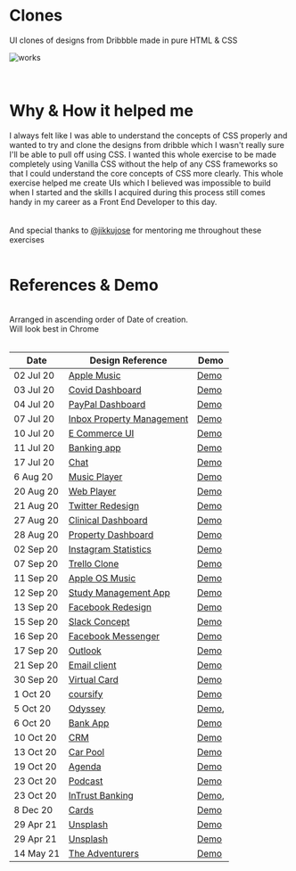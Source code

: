 # Clones

UI clones of designs from Dribbble made in pure HTML & CSS

![works](https://user-images.githubusercontent.com/37739153/188282008-ca6c8582-1a95-4630-a74f-5708de5a881c.png)

<br />

# Why & How it helped me

I always felt like I was able to understand the concepts of CSS properly and wanted to try and clone the designs from dribble which I wasn't really sure I'll be able to pull off using CSS. I wanted this whole exercise to be made completely using Vanilla CSS without the help of any CSS frameworks so that I could understand the core concepts of CSS more clearly. This whole exercise helped me create UIs which I believed was impossible to build when I started and the skills I acquired during this process still comes handy in my career as a Front End Developer to this day.<br/> <br/> <br/> And special thanks to [@jikkujose](https://github.com/jikkujose) for mentoring me throughout these exercises
<br/> <br/>


# References & Demo
<br />
Arranged in ascending order of Date of creation. <br/> Will look best in Chrome
<br/><br/>

| Date      | Design Reference                  | Demo             |
| --------- | --------------------------------- | ---------------- |
| 02 Jul 20 | [Apple Music][1-d]                | [Demo][1-i-v2]   |
| 03 Jul 20 | [Covid Dashboard][2-d]            | [Demo][2-i-v2]   |
| 04 Jul 20 | [PayPal Dashboard][3-d]           | [Demo][3-i-v5]   |
| 07 Jul 20 | [Inbox Property Management ][4-d] | [Demo][4-i-v4]   |
| 10 Jul 20 | [E Commerce UI ][5-d]             | [Demo][5-i-v5]   |
| 11 Jul 20 | [Banking app][6-d]                | [Demo][6-i-v5]   |
| 17 Jul 20 | [Chat][7-d]                       | [Demo][7-i-v3]   |
| 6 Aug 20  | [Music Player][8-d]               | [Demo][8-i-v3]   |
| 20 Aug 20 | [Web Player][9-d]                 | [Demo][9-i-v3]   |
| 21 Aug 20 | [Twitter Redesign][10-d]          | [Demo][10-i-v3]  |
| 27 Aug 20 | [Clinical Dashboard][11-d]        | [Demo][11-i-v3]  |
| 28 Aug 20 | [Property Dashboard][12-d]        | [Demo][12-i-v4]  |
| 02 Sep 20 | [Instagram Statistics][13-d]      | [Demo][13-i-v6]  |
| 07 Sep 20 | [Trello Clone][14-d]              | [Demo][14-i-v6]  |
| 11 Sep 20 | [Apple OS Music][15-d]            | [Demo][15-i-v4]  |
| 12 Sep 20 | [Study Management App][16-d]      | [Demo][16-i-v4]  |
| 13 Sep 20 | [Facebook Redesign][17-d]         | [Demo][17-i-v1]  |
| 15 Sep 20 | [Slack Concept][18-d]             | [Demo][18-i-v2]  |
| 16 Sep 20 | [Facebook Messenger][19-d]        | [Demo][19-i-v3]  |
| 17 Sep 20 | [Outlook][20-d]                   | [Demo][20-i-v3]  |
| 21 Sep 20 | [Email client][21-d]              | [Demo][21-i-v3]  |
| 30 Sep 20 | [Virtual Card][22-d]              | [Demo][22-i-v2]  |
| 1 Oct 20  | [coursify][23-d]                  | [Demo][23-i-v5]  |
| 5 Oct 20  | [Odyssey][24-d]                   | [Demo][24-i-v2], |
| 6 Oct 20  | [Bank App][25-d]                  | [Demo][25-i-v2]  |
| 10 Oct 20 | [CRM][26-d]                       | [Demo][26-i-v7]  |
| 13 Oct 20 | [Car Pool][27-d]                  | [Demo][27-i-v3]  |
| 19 Oct 20 | [Agenda][28-d]                    | [Demo][28-i-v3]  |
| 23 Oct 20 | [Podcast][29-d]                   | [Demo][29-i-v3]  |
| 23 Oct 20 | [InTrust Banking][30-d]           | [Demo][30-i-v4], |
| 8 Dec 20  | [Cards][31-d]                     | [Demo][31-i-v1]  |
| 29 Apr 21 | [Unsplash][32-d]                  | [Demo][32-i-v4]  |
| 29 Apr 21 | [Unsplash][32-d]                  | [Demo][32-i-v4]  |
| 14 May 21 | [The Adventurers][33-d]           | [Demo][33-i]     |

[1-d]: https://dribbble.com/shots/12389560-Apple-Music-Light-Theme
[1-i-v2]: http://applemusicclone-v2.surge.sh/
[2-d]: https://dribbble.com/shots/12335745-COVID-Information-Dashboard/attachments/3951285?mode=media
[2-i-v2]: http://covid-v2-1.surge.sh
[3-d]: https://dribbble.com/shots/11465830/attachments/3082676?mode=media
[3-i-v5]: http://paypal-v5.surge.sh/
[4-d]: https://dribbble.com/shots/9706707/attachments/1736115?mode=media
[4-i-v4]: http://inbox-v4-1.surge.sh
[5-d]: https://dribbble.com/shots/12427377-eCommerce-app-UI-Components
[5-i-v5]: http://ecommerce-v5-correction.surge.sh/
[6-d]: https://dribbble.com/shots/13071637-Online-Banking-Web-app
[6-i-v5]: http://banking-app-v6-correction.surge.sh/
[7-d]: https://dribbble.com/shots/4797890--Chat-Property-dashboard
[7-i-v3]: http://chat-clone-v3.surge.sh/
[8-d]: https://dribbble.com/shots/9517002--Light-Mode-Simple-Music-Player/attachments/1542953?mode=media
[8-i-v3]: http://music-player-v3.surge.sh/
[9-d]: https://dribbble.com/shots/7115996-Music-Player-Web-App-UI/attachments/118748?mode=media
[9-i-v3]: http://web-player-v3.surge.sh/
[10-d]: https://dribbble.com/shots/9354004-Twitter-Redesign/attachments/1382740?mode=media
[10-i-V3]: http://twitter-v3-2.surge.sh/
[11-d]: https://dribbble.com/shots/11458355-Clinical-Dashboard-Manage-Appointments-Dark-Mode/attachments/3074909?mode=media
[11-i-v3]: http://clinical-dashboard-v3.surge.sh/
[12-d]: https://dribbble.com/shots/12856957/attachments/4456440?mode=media
[12-i-v4]: http://property-dashboard-v4.surge.sh/
[13-d]: https://dribbble.com/shots/7380961-Web-Platform-Instagram-Performance/attachments/265389?mode=media
[13-i-v6]: http://instag-statistics-v6.surge.sh/
[14-d]: https://dribbble.com/shots/13072236/attachments/4673717?mode=media
[14-i-v6]: http://trello-clone-v6.surge.sh/
[15-d]: https://dribbble.com/shots/5444800-Apple-OS-Music-Redesign-available/attachments
[15-i-v4]: http://appleos-music-v4-correction.surge.sh/
[16-d]: https://dribbble.com/shots/14149970/attachments/5775592?mode=media/
[16-i-v4]: http://study-management-app-v4.surge.sh/
[17-d]: https://dribbble.com/shots/9383451-Facebook-Redesign/attachments/1411633?mode=media
[17-i-v1]: http://facebook-redesign-v1.surge.sh/
[18-d]: https://dribbble.com/shots/9708594/attachments/1738047?mode=media
[18-i-v2]: http://slack-concept-v2.surge.sh
[19-d]: https://dribbble.com/shots/8275108/attachments/629292?mode=media
[19-i-v3]: http://fb-messenger-v3-correction.surge.sh
[20-d]: https://dribbble.com/shots/9892527/attachments/1926252?mode=media
[20-i-v3]: http://outlook-v3.surge.sh/
[21-d]: https://dribbble.com/shots/5771691-Email-Client-Ui-Exploration/attachments
[21-i-v3]:  http://email-client-v3.surge.sh/
[22-d]: https://dribbble.com/shots/11145940/attachments/2749176?mode=media
[22-i-v2]: http://virtual-card-v2.surge.sh/
[23-d]: https://dribbble.com/shots/10953834-Coursify
[23-i-v5]: http://coursify-v5.surge.sh/
[24-d]: https://dribbble.com/shots/12837387/attachments/4436681?mode=media
[24-i-v2]: http://odyssey-v2.surge.sh/
[25-d]: https://dribbble.com/shots/10004114-Bank-App-Design/attachments/2021793?mode=media
[25-i-v2]: http://bank-app-v2.surge.sh/
[26-d]: https://dribbble.com/shots/11866139/attachments/3491189?mode=media
[26-i-v7]: http://crm-v7.surge.sh/
[27-d]: https://dribbble.com/shots/9962245-Carpooling-App-Success-Screen-Calendar-Chat
[27-i-v3]: http://car-pool-v3-cc.surge.sh/
[28-d]: https://dribbble.com/shots/14364805-Create-Agenda/attachments/6032706?mode=media
[28-i-v3]: http://agenda-v3-c.surge.sh
[29-d]: https://dribbble.com/shots/7209133-Dashboard-Podkast-Light/attachments/201948?mode=media
[29-i-v3]: http://podcast-v3.surge.sh
[30-d]: https://dribbble.com/shots/14254822-InTrust-Banking/attachments/5902410?mode=media
[30-i-v4]: http://intrust-v4.surge.sh/
[31-d]: https://twitter.com/culturedcode/status/1207705781115785218/photo/1
[31-i-v1]: http://cards-v1.surge.sh/
[32-d]: https://unsplash.com
[32-i-v4]: http://unsplash-clone.surge.sh
[33-d]: https://library.elementor.com/travelers-blog/
[33-i]: http://the-adventurers.surge.sh/
